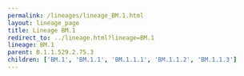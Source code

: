```yaml
---
permalink: /lineages/lineage_BM.1.html
layout: lineage_page
title: Lineage BM.1
redirect_to: ../lineage.html?lineage=BM.1
lineage: BM.1
parent: B.1.1.529.2.75.3
children: ['BM.1', 'BM.1.1', 'BM.1.1.1', 'BM.1.1.2', 'BM.1.1.3']
---
```

